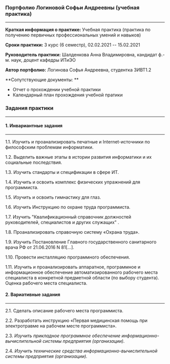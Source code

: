 ### Портфолио Логиновой Софьи Андреевны (учебная практика)
------------

**Краткая информация о практике:** Учебная практика (практика по получению первичных профессиональных умений и навыков) 

**Сроки практики:** 3 курс (6 семестр), 02.02.2021 -- 15.02.2021

**Руководитель практики:** Шалденкова Анна Владимировна,  кандидат ф.-м. наук, доцент кафедры ИТиЭО

**Автор портфолио:** Логинова Софья Андреевна, студентка 3ИВТ1.2

**Сопутствующие документы: ** 
- Отчет о прохождении учебной практики
- Календарный план прохождения учебной пратики

### Задания практики
------------
#### 1. Инвариантные задания
------------
1.1. Изучить и проанализировать печатные и Internet-источники по философским проблемам информатики.

1.2. Выделить важные этапы в истории развития информатики и их социальные последствия.

1.3. Изучить стандарты и спецификации в сфере ИТ.

1.4. Изучить и освоить комплекс физических упражнений для программиста.

1.5. Изучить и освоить гимнастику для глаз.

1.6. Изучить Инструкцию по охране труда программиста.

1.7. Изучить "Квалификационный справочник должностей руководителей, специалистов и других служащих" .

1.8. Проанализировать справочную систему «Охрана труда».

1.9. Изучить Постановление Главного государственного санитарного врача РФ от 21.06.2016 N 81[...].

1.10. Провести инсталляцию программного обеспечения.

1.11. Изучить и проанализировать аппаратное, программное и информационное обеспечение автоматизированного рабочего места специалиста в конкретной предметной области (по выбору студента). Оценка рабочего места специалиста.

#### 2. Вариативные задания
------------
2.1. Сделать описание рабочего места программиста.

2.2. Разработать инструкцию «Первая медицинская помощь при электротравме на рабочем месте программиста».

2.3. *Изучить прикладное программное обеспечение информационно-вычислительной системы предприятия (организации).*

2.4. *Изучить технические средства информационно-вычислительной системы предприятия (организации).*
